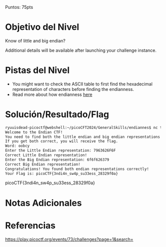 Puntos: 75pts

# Objetivo del Nivel

Know of little and big endian?

Additional details will be available after launching your challenge instance.
# Pistas del Nivel

- You might want to check the ASCII table to first find the hexadecimal representation of characters before finding the endianness.
- Read more about how endianness [here](https://levelup.gitconnected.com/little-endian-and-big-endian-74ab6441b2a7)
# Solución/Resultado/Flag

```bash
ryuuisdead-picoctf@webshell:~/picoCFT2024/GeneralSkills/endiannes$ nc titan.picoctf.net 52854
Welcome to the Endian CTF!
You need to find both the little endian and big endian representations of a word.
If you get both correct, you will receive the flag.
Word: oobcy
Enter the Little Endian representation: 7963626F6F
Correct Little Endian representation!
Enter the Big Endian representation: 6f6f626379
Correct Big Endian representation!
Congratulations! You found both endian representations correctly!
Your Flag is: picoCTF{3ndi4n_sw4p_su33ess_28329f0a}
```

picoCTF{3ndi4n_sw4p_su33ess_28329f0a}

# Notas Adicionales

# Referencias

https://play.picoctf.org/events/73/challenges?page=1&search=
